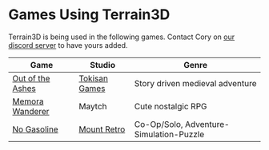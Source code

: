 # Games Using Terrain3D

Terrain3D is being used in the following games. Contact Cory on [our discord server](https://tokisan.com/discord) to have yours added.

| Game | Studio | Genre |
|---|---|---|
| [Out of the Ashes](https://tokisan.com/out-of-the-ashes/) | [Tokisan Games](https://twitter.com/TokisanGames) | Story driven medieval adventure
| [Memora Wanderer](https://twitter.com/Maytch) | Maytch | Cute nostalgic RPG
| [No Gasoline](https://store.steampowered.com/app/2835350/No_Gasoline/) | [Mount Retro](https://twitter.com/mountretro) | Co-Op/Solo, Adventure-Simulation-Puzzle

